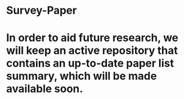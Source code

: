 # Survey-Paper

#  In order to aid future research, we will keep an active repository that contains an up-to-date paper list summary, which will be made available soon.

